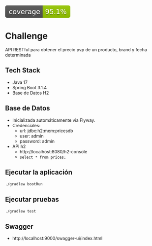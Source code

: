 ![Coverage](.github/badges/jacoco.svg)

# Challenge
API RESTful para obtener el precio pvp de un producto, brand y fecha determinada

## Tech Stack
- Java 17
- Spring Boot 3.1.4
- Base de Datos H2

## Base de Datos
- Inicializada automáticamente via Flyway.
- Credenciales:
    - url: jdbc:h2:mem:pricesdb
    - user: admin
    - password: admin
- API h2
    - http://localhost:8080/h2-console
    - ```select * from prices;```

## Ejecutar la aplicación
```
./gradlew bootRun
```

## Ejecutar pruebas
```
./gradlew test
```

## Swagger
- http://localhost:9000/swagger-ui/index.html